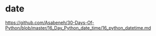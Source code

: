 # date

https://github.com/Asabeneh/30-Days-Of-Python/blob/master/16_Day_Python_date_time/16_python_datetime.md